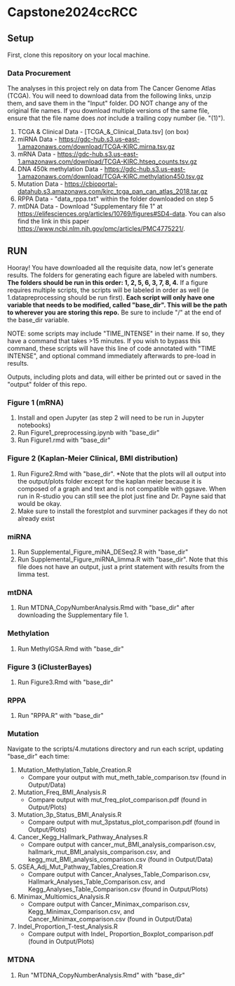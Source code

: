 # Capstone2024ccRCC

## Setup 
First, clone this repository on your local machine. 

### Data Procurement
The analyses in this project rely on data from The Cancer Genome Atlas (TCGA). You will need to download data from the following links, unzip them, and save them in the "Input" folder. DO NOT change any of the original file names. If you download multiple versions of the same file, ensure that the file name does *not* include a trailing copy number (ie. "(1)"). 

1. TCGA & Clinical Data - [TCGA_&_Clinical_Data.tsv] (on box)
2. miRNA Data - https://gdc-hub.s3.us-east-1.amazonaws.com/download/TCGA-KIRC.mirna.tsv.gz
3. mRNA Data - https://gdc-hub.s3.us-east-1.amazonaws.com/download/TCGA-KIRC.htseq_counts.tsv.gz
4. DNA 450k methylation Data - https://gdc-hub.s3.us-east-1.amazonaws.com/download/TCGA-KIRC.methylation450.tsv.gz
5. Mutation Data - https://cbioportal-datahub.s3.amazonaws.com/kirc_tcga_pan_can_atlas_2018.tar.gz
6. RPPA Data - "data_rppa.txt" within the folder downloaded on step 5
7. mtDNA Data - Download "Supplementary file 1" at https://elifesciences.org/articles/10769/figures#SD4-data. You can also find the link in this paper https://www.ncbi.nlm.nih.gov/pmc/articles/PMC4775221/.

## RUN
Hooray! You have downloaded all the requisite data, now let's generate results. The folders for generating each figure are labeled with numbers. **The folders should be run in this order: 1, 2, 5, 6, 3, 7, 8, 4.** If a figure requires multiple scripts, the scripts will be labeled in order as well (ie 1.datapreprocessing should be run first). **Each script will only have one variable that needs to be modified, called "base_dir". This will be the path to wherever you are storing this repo.** Be sure to include "/" at the end of the base_dir variable. 

NOTE: some scripts may include "TIME_INTENSE" in their name. If so, they have a command that takes >15 minutes. If you wish to bypass this command, these scripts will have this line of code annotated with "TIME INTENSE", and optional command immediately afterwards to pre-load in results. 

Outputs, including plots and data, will either be printed out or saved in the "output" folder of this repo. 

### Figure 1 (mRNA)
1. Install and open Jupyter (as step 2 will need to be run in Jupyter notebooks)
2. Run Figure1_preprocessing.ipynb with "base_dir"
3. Run Figure1.rmd with "base_dir"

### Figure 2 (Kaplan-Meier Clinical, BMI distribution)
1. Run Figure2.Rmd with "base_dir". *Note that the plots will all output into the output/plots folder except for the kaplan meier because it is composed of a graph and text and is not compatible with ggsave. When run in R-studio you can still see the plot just fine and Dr. Payne said that would be okay.
2. Make sure to install the forestplot and survminer packages if they do not already exist

### miRNA
1. Run Supplemental_Figure_miNA_DESeq2.R with "base_dir"
2. Run Supplemental_Figure_miRNA_limma.R with "base_dir". Note that this file does not have an output, just a print statement with results from the limma test.

### mtDNA
1. Run MTDNA_CopyNumberAnalysis.Rmd with "base_dir" after downloading the Supplementary file 1.

### Methylation
1. Run MethylGSA.Rmd with "base_dir"

### Figure 3 (iClusterBayes)
1. Run Figure3.Rmd with "base_dir"

### RPPA
1. Run "RPPA.R" with "base_dir"

### Mutation
Navigate to the scripts/4.mutations directory and run each script, updating "base_dir" each time:
1. Mutation_Methylation_Table_Creation.R	
	* Compare your output with mut_meth_table_comparison.tsv (found in Output/Data)
2. Mutation_Freq_BMI_Analysis.R
	* Compare output with mut_freq_plot_comparison.pdf (found in Output/Plots)
3. Mutation_3p_Status_BMI_Analysis.R
	* Compare output with mut_3pstatus_plot_comparison.pdf (found in Output/Plots)
4. Cancer_Kegg_Hallmark_Pathway_Analyses.R
	* Compare output with cancer_mut_BMI_analysis_comparison.csv, hallmark_mut_BMI_analysis_comparison.csv, and kegg_mut_BMI_analysis_comparison.csv (found in Output/Data)
5. GSEA_Adj_Mut_Pathway_Tables_Creation.R
	* Compare output with Cancer_Analyses_Table_Comparison.csv, Hallmark_Analyses_Table_Comparison.csv, and Kegg_Analyses_Table_Comparison.csv (found in Output/Plots)
6. Minimax_Multiomics_Analysis.R
	* Compare output with Cancer_Minimax_comparison.csv, Kegg_Minimax_Comparison.csv, and Cancer_Minimax_comparison.csv (found in Output/Data)
7. Indel_Proportion_T-test_Analysis.R
	* Compare output with Indel_	Proportion_Boxplot_comparison.pdf (found in Output/Plots)

### MTDNA
1. Run "MTDNA_CopyNumberAnalysis.Rmd" with "base_dir"
